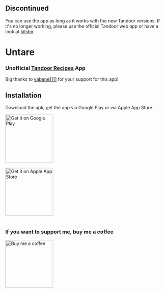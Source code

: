 ## Discontinued
You can use the app as long as it works with the new Tandoor versions. If it's no longer working, please use the official Tandoor web app or have a look at [kitshn](https://github.com/aimok04/kitshn)

# Untare

### Unofficial [Tandoor Recipes](https://github.com/TandoorRecipes/recipes) App
Big thanks to [vabene1111](https://github.com/vabene1111) for your support for this app!

## Installation

Download the apk, get the app via Google Play or via Apple App Store.

[<img src="https://upload.wikimedia.org/wikipedia/commons/7/78/Google_Play_Store_badge_EN.svg" alt="Get it on Google Play" width="150" />](https://play.google.com/store/apps/details?id=unofficial.tandoor.recipes)<br>
<br>
[<img src="https://developer.apple.com/assets/elements/badges/download-on-the-app-store.svg" alt="Get it on Apple App Store" width="150" />](https://apps.apple.com/nl/app/untare/id6448643329?l=en&platform=iphone)<br>
<br>

### If you want to support me, buy me a coffee
[<img src="https://raw.githubusercontent.com/appcraftstudio/buymeacoffee/master/Images/snapshot-bmc-button.png" alt="Buy me a coffee" width="150" />](https://www.buymeacoffee.com/tommaass)
